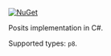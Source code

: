 [![NuGet](https://img.shields.io/nuget/v/Posits.svg)](https://www.nuget.org/packages/Posits/)

Posits implementation in C#.

Supported types: `p8`.